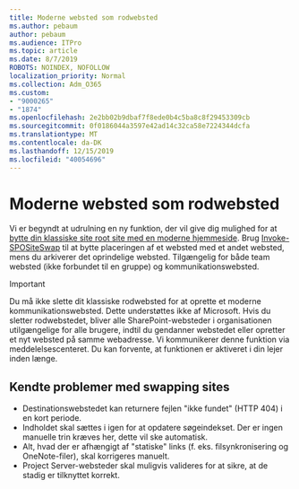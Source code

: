 ```yaml
---
title: Moderne websted som rodwebsted
ms.author: pebaum
author: pebaum
ms.audience: ITPro
ms.topic: article
ms.date: 8/7/2019
ROBOTS: NOINDEX, NOFOLLOW
localization_priority: Normal
ms.collection: Adm_O365
ms.custom:
- "9000265"
- "1874"
ms.openlocfilehash: 2e2bb02b9dbaf7f8ede0b4c5ba8c8f29453309cb
ms.sourcegitcommit: 0f0186044a3597e42ad14c32ca58e7224344dcfa
ms.translationtype: MT
ms.contentlocale: da-DK
ms.lasthandoff: 12/15/2019
ms.locfileid: "40054696"
---
```

# <a name="modern-site-as-root-site"></a>Moderne websted som rodwebsted

Vi er begyndt at udrulning en ny funktion, der vil give dig mulighed for at [bytte din klassiske site root site med en moderne hjemmeside](https://docs.microsoft.com/sharepoint/modern-root-site). Brug [Invoke-SPOSiteSwap](https://docs.microsoft.com/powershell/module/sharepoint-online/invoke-spositeswap?view=sharepoint-ps) til at bytte placeringen af et websted med et andet websted, mens du arkiverer det oprindelige websted. Tilgængelig for både team websted (ikke forbundet til en gruppe) og kommunikationswebsted.

>[!Important]
> Du må ikke slette dit klassiske rodwebsted for at oprette et moderne kommunikationswebsted. Dette understøttes ikke af Microsoft. Hvis du sletter rodwebstedet, bliver alle SharePoint-websteder i organisationen utilgængelige for alle brugere, indtil du gendanner webstedet eller opretter et nyt websted på samme webadresse. Vi kommunikerer denne funktion via meddelelsescenteret. Du kan forvente, at funktionen er aktiveret i din lejer inden længe.

## <a name="known-issues-with-swapping-sites"></a>Kendte problemer med swapping sites
- Destinationswebstedet kan returnere fejlen "ikke fundet" (HTTP 404) i en kort periode.
- Indholdet skal sættes i igen for at opdatere søgeindekset. Der er ingen manuelle trin kræves her, dette vil ske automatisk.
- Alt, hvad der er afhængigt af "statiske" links (f. eks. filsynkronisering og OneNote-filer), skal korrigeres manuelt.
- Project Server-websteder skal muligvis valideres for at sikre, at de stadig er tilknyttet korrekt. 
